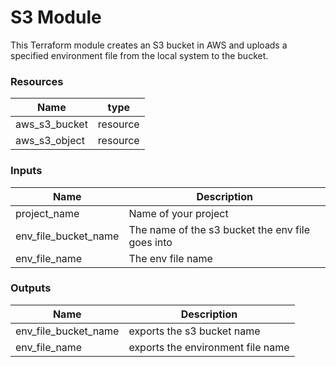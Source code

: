 <h1>S3 Module</h1>
This Terraform module creates an S3 bucket in AWS and uploads a specified environment file from the local system to the bucket.

<h3>Resources</h3>

| Name | type |
| --- | --- |
| aws_s3_bucket | resource |
| aws_s3_object | resource |

<h3>Inputs</h3>

| Name | Description |
| --- | --- |
| project_name | Name of your project |
| env_file_bucket_name | The name of the s3 bucket the env file goes into |
| env_file_name | The env file name  |

<h3>Outputs</h3>

| Name | Description |
| --- | --- |
| env_file_bucket_name | exports the s3 bucket name |
| env_file_name | exports the environment file name |
